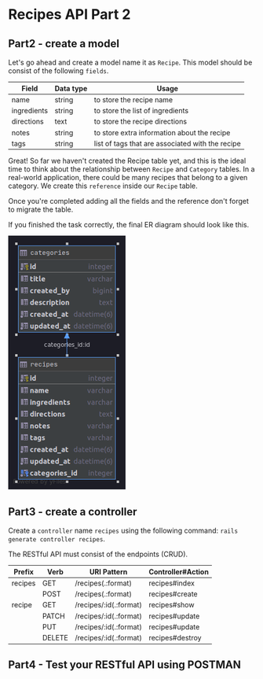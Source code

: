 # Recipes API Part 2

## Part2 - create a model

Let's go ahead and create a model name it as `Recipe`. This model should be consist of the following `fields`.

|Field  | Data type | Usage
|--|--|--|
|  name | string | to store the recipe name |
|  ingredients | string | to store the list of ingredients |
|  directions | text | to store the recipe directions |
|  notes | string | to store extra information about the recipe | 
|  tags | string | list of tags that are associated with the recipe |

Great! So far we haven't created the Recipe table yet, and this is the ideal time to think about the relationship between `Recipe` and `Category` tables. In a real-world application, there could be many recipes that belong to a given category. We create this `reference` inside our `Recipe` table.

Once you're completed adding all the fields and the reference don't forget to migrate the table.

If you finished the task correctly, the final ER diagram should look like this.

![Model categories](final-erd.png)

## Part3 - create a controller  
Create a `controller` name `recipes` using the following command: `rails generate controller recipes`.

The RESTful API must consist of the endpoints (CRUD).

|Prefix| Verb|URI Pattern| Controller#Action |
|--|--|--|--|
|recipes|GET| /recipes(.:format)| recipes#index|
||POST|/recipes(.:format)|recipes#create|
|recipe|GET|/recipes/:id(.:format)|recipes#show|
||PATCH|/recipes/:id(.:format)|recipes#update|
||PUT|/recipes/:id(.:format)|recipes#update|
||DELETE|/recipes/:id(.:format)|recipes#destroy|

## Part4 - Test your RESTful API using POSTMAN
